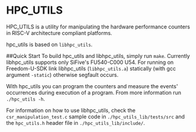 # HPC_UTILS
HPC_UTILS is a utility for manipulating the hardware performance counters
in RISC-V architecture compliant platforms.

hpc_utils is based on `libhpc_utils`.

##Quick Start
To build hpc_utils and libhpc_utils, simply run `make`.
Currently libhpc_utils supports only SiFive's FU540-C000 U54. 
For running on Freedom-U-SDK link libhpc_utils (`libhpc_utils.a`) 
statically (with gcc argument `-static`) otherwise segfault occurs.

With hpc_utils you can program the counters and measure 
the events' occurrences during execution of 
a program. From more information run `./hpc_utils -h`.

For information on how to use libhpc_utils, 
check the `csr_manipulation_test.c` sample code in `./hpc_utils_lib/tests/src` 
and the `hpc_utils.h` header file in `./hpc_utils_lib/include/`.